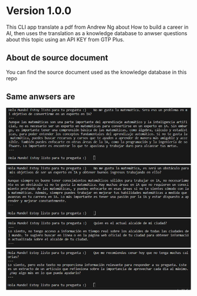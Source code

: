 # Version 1.0.0
This CLI app translate a pdf from Andrew Ng about How to build a career in AI, then uses the translation as a knowledge database to anwser questions about this topic using an API KEY from GTP Plus.

## About de source document
You can find the source document used as the knowledge database in this repo

## Same anwsers are
![answer-example-1.png](answer-example-1.png)
![answer-example-2.png](answer-example-2.png)
![answer-example-3.png](answer-example-3.png)
![answer-example-4.png](answer-example-4.png)